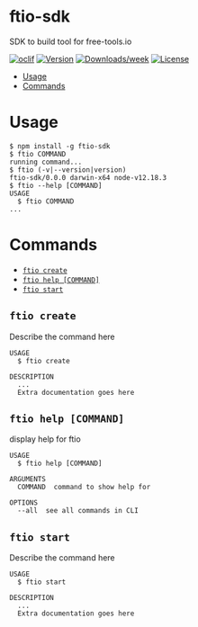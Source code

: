 ftio-sdk
========

SDK to build tool for free-tools.io

[![oclif](https://img.shields.io/badge/cli-oclif-brightgreen.svg)](https://oclif.io)
[![Version](https://img.shields.io/npm/v/ftio-sdk.svg)](https://npmjs.org/package/ftio-sdk)
[![Downloads/week](https://img.shields.io/npm/dw/ftio-sdk.svg)](https://npmjs.org/package/ftio-sdk)
[![License](https://img.shields.io/npm/l/ftio-sdk.svg)](https://github.com/free-tools-io/ftio-sdk/blob/master/package.json)

<!-- toc -->
* [Usage](#usage)
* [Commands](#commands)
<!-- tocstop -->
# Usage
<!-- usage -->
```sh-session
$ npm install -g ftio-sdk
$ ftio COMMAND
running command...
$ ftio (-v|--version|version)
ftio-sdk/0.0.0 darwin-x64 node-v12.18.3
$ ftio --help [COMMAND]
USAGE
  $ ftio COMMAND
...
```
<!-- usagestop -->
# Commands
<!-- commands -->
* [`ftio create`](#ftio-create)
* [`ftio help [COMMAND]`](#ftio-help-command)
* [`ftio start`](#ftio-start)

## `ftio create`

Describe the command here

```
USAGE
  $ ftio create

DESCRIPTION
  ...
  Extra documentation goes here
```

## `ftio help [COMMAND]`

display help for ftio

```
USAGE
  $ ftio help [COMMAND]

ARGUMENTS
  COMMAND  command to show help for

OPTIONS
  --all  see all commands in CLI
```

## `ftio start`

Describe the command here

```
USAGE
  $ ftio start

DESCRIPTION
  ...
  Extra documentation goes here
```
<!-- commandsstop -->
